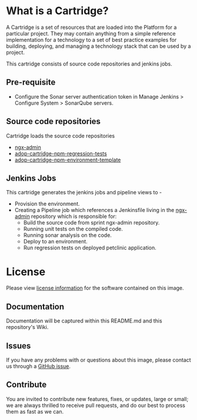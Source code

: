 # What is a Cartridge?

A Cartridge is a set of resources that are loaded into the Platform for a particular project. They may contain anything from a simple reference implementation for a technology to a set of best practice examples for building, deploying, and managing a technology stack that can be used by a project.

This cartridge consists of source code repositories and jenkins jobs.

## Pre-requisite
* Configure the Sonar server authentication token in Manage Jenkins > Configure System > SonarQube servers.

## Source code repositories

Cartridge loads the source code repositories

* [ngx-admin](https://github.com/victornc83/ngx-admin.git)
* [adop-cartridge-npm-regression-tests](https://github.com/victornc83/adop-cartridge-npm-regression-tests)
* [adop-cartridge-npm-environment-template](https://github.com/victornc83/adop-cartridge-npm-environment-template)

## Jenkins Jobs

This cartridge generates the jenkins jobs and pipeline views to -

* Provision the environment.
* Creating a Pipeline job which references a Jenkinsfile living in the [ngx-admin](https://github.com/victornc83/ngx-admingit) repository which is responsible for:
  * Build the source code from sprint ngx-admin repository.
  * Running unit tests on the compiled code.
  * Running sonar analysis on the code.
  * Deploy to an environment.
  * Run regression tests on deployed petclinic application.

# License
Please view [license information](LICENSE.md) for the software contained on this image.

## Documentation
Documentation will be captured within this README.md and this repository's Wiki.

## Issues
If you have any problems with or questions about this image, please contact us through a [GitHub issue](https://github.com/victornc83/adop-cartridge-npm-pipeline/issues).

## Contribute
You are invited to contribute new features, fixes, or updates, large or small; we are always thrilled to receive pull requests, and do our best to process them as fast as we can.



